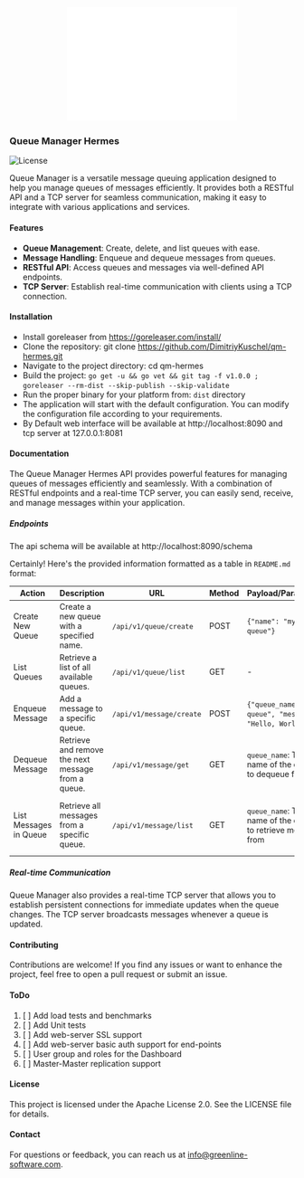 
<center><img src="https://raw.githubusercontent.com/DimitriyKuschel/qm-hermes/master/public/img/logo.svg" alt="Alt Text" width="300" height="200"></center>

### Queue Manager Hermes
![License](https://img.shields.io/badge/license-Apache%202.0-blue.svg)

Queue Manager is a versatile message queuing application designed to help you manage queues of messages efficiently. It provides both a RESTful API and a TCP server for seamless communication, making it easy to integrate with various applications and services.

#### Features

* **Queue Management**: Create, delete, and list queues with ease.
* **Message Handling**: Enqueue and dequeue messages from queues.
* **RESTful API**: Access queues and messages via well-defined API endpoints.
* **TCP Server**: Establish real-time communication with clients using a TCP connection.

#### Installation
* Install goreleaser from https://goreleaser.com/install/
* Clone the repository: git clone https://github.com/DimitriyKuschel/qm-hermes.git
* Navigate to the project directory: cd qm-hermes
* Build the project: `go get -u && go vet && git tag -f v1.0.0 ; goreleaser --rm-dist --skip-publish --skip-validate`
* Run the proper binary for your platform from: `dist` directory 
* The application will start with the default configuration. You can modify the configuration file according to your requirements.
* By Default web interface will be available at http://localhost:8090 and tcp server at 127.0.0.1:8081

#### Documentation

The Queue Manager Hermes API provides powerful features for managing queues of messages efficiently and seamlessly. With a combination of RESTful endpoints and a real-time TCP server, you can easily send, receive, and manage messages within your application.

##### Endpoints
The api schema will be available at http://localhost:8090/schema

Certainly! Here's the provided information formatted as a table in `README.md` format:

| Action                 | Description                                      | URL            | Method | Payload/Parameters                                         | Response                         |
|------------------------|--------------------------------------------------|----------------|--------|------------------------------------------------------------|----------------------------------|
| Create New Queue       | Create a new queue with a specified name.       | `/api/v1/queue/create`   | POST   | `{"name": "my-queue"}`                                     | Status 201 Created               |
| List Queues            | Retrieve a list of all available queues.        | `/api/v1/queue/list`  | GET    | -                                                          | `["queue1", "queue2", "queue3"]` |
| Enqueue Message        | Add a message to a specific queue.              | `/api/v1/message/create` | POST   | `{"queue_name": "my-queue", "message": "Hello, World!"}` | Status 201 Created               |
| Dequeue Message        | Retrieve and remove the next message from a queue.| `/api/v1/message/get` | GET    | `queue_name`: The name of the queue to dequeue from       | `"Hello, World!"`                |
| List Messages in Queue| Retrieve all messages from a specific queue.    | `/api/v1/message/list` | GET    | `queue_name`: The name of the queue to retrieve messages from| `["Message 1", "Message 2", "Message 3"]` | 


##### Real-time Communication

Queue Manager also provides a real-time TCP server that allows you to establish persistent connections for immediate updates when the queue changes. The TCP server broadcasts messages whenever a queue is updated.

#### Contributing

Contributions are welcome! If you find any issues or want to enhance the project, feel free to open a pull request or submit an issue.

#### ToDo
1. [ ] Add load tests and benchmarks
2. [ ] Add Unit tests
3. [ ] Add web-server SSL support
4. [ ] Add web-server basic auth support for end-points
5. [ ] User group and roles for the Dashboard
6. [ ] Master-Master replication support


#### License

This project is licensed under the Apache License 2.0. See the LICENSE file for details.

#### Contact

For questions or feedback, you can reach us at info@greenline-software.com.